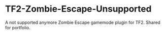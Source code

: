 # TF2-Zombie-Escape-Unsupported
A not supported anymore Zombie Escape gamemode plugin for TF2. Shared for portfolio.
